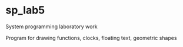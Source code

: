 # sp_lab5
System programming laboratory work

Program for drawing functions, clocks, floating text, geometric shapes
